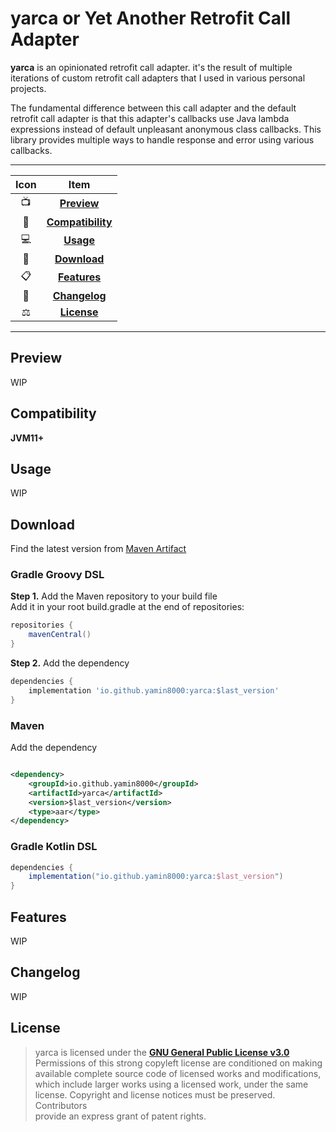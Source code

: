 # yarca or Yet Another Retrofit Call Adapter

**yarca** is an opinionated retrofit call adapter. it's the result of multiple iterations of custom
retrofit call adapters that I used in various personal projects.

The fundamental difference between this call adapter and the default retrofit call adapter is that
this adapter's callbacks use Java lambda expressions instead of default unpleasant anonymous class
callbacks. This library provides multiple ways to handle response and error using various callbacks.

---

| Icon |                Item                 |
|:----:|:-----------------------------------:|
|  📺  |       [**Preview**](#Preview)       |
|  📱  | [**Compatibility**](#Compatibility) |
|  💻  |         [**Usage**](#Usage)         |
|  📩  |      [**Download**](#Download)      |
|  📋  |      [**Features**](#Features)      |
|  🧾  |     [**Changelog**](#Changelog)     |
|  ⚖️  |       [**License**](#License)       |

---

## Preview

WIP

## Compatibility

**JVM11+**

## Usage

WIP

## Download

Find the latest version
from [Maven Artifact](https://repo1.maven.org/maven2/io/github/yamin8000/yarca/maven-metadata.xml)

### Gradle Groovy DSL

**Step 1.** Add the Maven repository to your build file  
Add it in your root build.gradle at the end of repositories:

```groovy
repositories {
    mavenCentral()
}
```

**Step 2.** Add the dependency

```groovy
dependencies {
    implementation 'io.github.yamin8000:yarca:$last_version'
}
```

### Maven

Add the dependency

```xml

<dependency>
    <groupId>io.github.yamin8000</groupId>
    <artifactId>yarca</artifactId>
    <version>$last_version</version>
    <type>aar</type>
</dependency>  
```

### Gradle Kotlin DSL

```groovy
dependencies {
    implementation("io.github.yamin8000:yarca:$last_version")
}
```

## Features

WIP

## Changelog

WIP

## License

> yarca is licensed under the **[GNU General Public License v3.0](./LICENSE)**  
> Permissions of this strong copyleft license are conditioned on making  
> available complete source code of licensed works and modifications,  
> which include larger works using a licensed work, under the same  
> license. Copyright and license notices must be preserved. Contributors  
> provide an express grant of patent rights.
